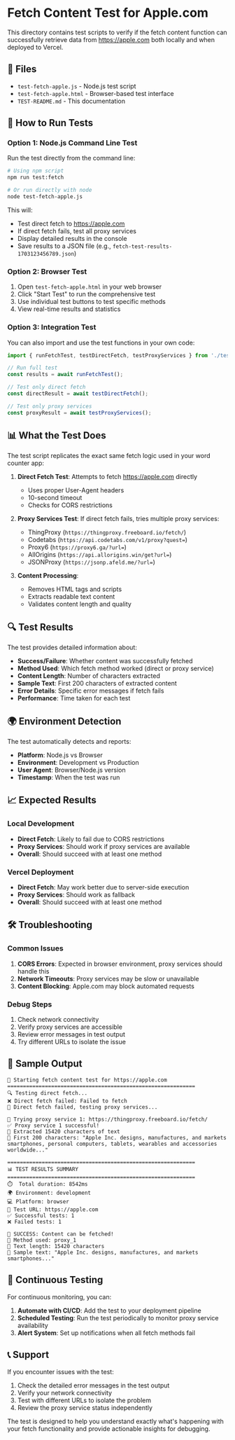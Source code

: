 # Fetch Content Test for Apple.com

This directory contains test scripts to verify if the fetch content function can successfully retrieve data from https://apple.com both locally and when deployed to Vercel.

## 📁 Files

- `test-fetch-apple.js` - Node.js test script
- `test-fetch-apple.html` - Browser-based test interface
- `TEST-README.md` - This documentation

## 🚀 How to Run Tests

### Option 1: Node.js Command Line Test

Run the test directly from the command line:

```bash
# Using npm script
npm run test:fetch

# Or run directly with node
node test-fetch-apple.js
```

This will:
- Test direct fetch to https://apple.com
- If direct fetch fails, test all proxy services
- Display detailed results in the console
- Save results to a JSON file (e.g., `fetch-test-results-1703123456789.json`)

### Option 2: Browser Test

1. Open `test-fetch-apple.html` in your web browser
2. Click "Start Test" to run the comprehensive test
3. Use individual test buttons to test specific methods
4. View real-time results and statistics

### Option 3: Integration Test

You can also import and use the test functions in your own code:

```javascript
import { runFetchTest, testDirectFetch, testProxyServices } from './test-fetch-apple.js';

// Run full test
const results = await runFetchTest();

// Test only direct fetch
const directResult = await testDirectFetch();

// Test only proxy services
const proxyResult = await testProxyServices();
```

## 📊 What the Test Does

The test script replicates the exact same fetch logic used in your word counter app:

1. **Direct Fetch Test**: Attempts to fetch https://apple.com directly
   - Uses proper User-Agent headers
   - 10-second timeout
   - Checks for CORS restrictions

2. **Proxy Services Test**: If direct fetch fails, tries multiple proxy services:
   - ThingProxy (`https://thingproxy.freeboard.io/fetch/`)
   - Codetabs (`https://api.codetabs.com/v1/proxy?quest=`)
   - Proxy6 (`https://proxy6.ga/?url=`)
   - AllOrigins (`https://api.allorigins.win/get?url=`)
   - JSONProxy (`https://jsonp.afeld.me/?url=`)

3. **Content Processing**: 
   - Removes HTML tags and scripts
   - Extracts readable text content
   - Validates content length and quality

## 🔍 Test Results

The test provides detailed information about:

- **Success/Failure**: Whether content was successfully fetched
- **Method Used**: Which fetch method worked (direct or proxy service)
- **Content Length**: Number of characters extracted
- **Sample Text**: First 200 characters of extracted content
- **Error Details**: Specific error messages if fetch fails
- **Performance**: Time taken for each test

## 🌍 Environment Detection

The test automatically detects and reports:

- **Platform**: Node.js vs Browser
- **Environment**: Development vs Production
- **User Agent**: Browser/Node.js version
- **Timestamp**: When the test was run

## 📈 Expected Results

### Local Development
- **Direct Fetch**: Likely to fail due to CORS restrictions
- **Proxy Services**: Should work if proxy services are available
- **Overall**: Should succeed with at least one method

### Vercel Deployment
- **Direct Fetch**: May work better due to server-side execution
- **Proxy Services**: Should work as fallback
- **Overall**: Should succeed with at least one method

## 🛠️ Troubleshooting

### Common Issues

1. **CORS Errors**: Expected in browser environment, proxy services should handle this
2. **Network Timeouts**: Proxy services may be slow or unavailable
3. **Content Blocking**: Apple.com may block automated requests

### Debug Steps

1. Check network connectivity
2. Verify proxy services are accessible
3. Review error messages in test output
4. Try different URLs to isolate the issue

## 📝 Sample Output

```
🚀 Starting fetch content test for https://apple.com
============================================================
🔍 Testing direct fetch...
❌ Direct fetch failed: Failed to fetch
🔄 Direct fetch failed, testing proxy services...

🔄 Trying proxy service 1: https://thingproxy.freeboard.io/fetch/
✅ Proxy service 1 successful!
📄 Extracted 15420 characters of text
📝 First 200 characters: "Apple Inc. designs, manufactures, and markets smartphones, personal computers, tablets, wearables and accessories worldwide..."

============================================================
📊 TEST RESULTS SUMMARY
============================================================
⏱️  Total duration: 8542ms
🌍 Environment: development
💻 Platform: browser
🔗 Test URL: https://apple.com
✅ Successful tests: 1
❌ Failed tests: 1

🎉 SUCCESS: Content can be fetched!
📄 Method used: proxy_1
📝 Text length: 15420 characters
📖 Sample text: "Apple Inc. designs, manufactures, and markets smartphones..."
```

## 🔄 Continuous Testing

For continuous monitoring, you can:

1. **Automate with CI/CD**: Add the test to your deployment pipeline
2. **Scheduled Testing**: Run the test periodically to monitor proxy service availability
3. **Alert System**: Set up notifications when all fetch methods fail

## 📞 Support

If you encounter issues with the test:

1. Check the detailed error messages in the test output
2. Verify your network connectivity
3. Test with different URLs to isolate the problem
4. Review the proxy service status independently

The test is designed to help you understand exactly what's happening with your fetch functionality and provide actionable insights for debugging. 